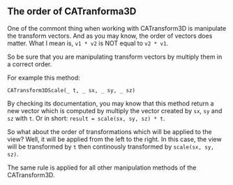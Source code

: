 ## The order of CATranforma3D

One of the commont thing when working with CATransform3D is manipulate the transform vectors.
And as you may know, the order of vectors does matter. What I mean is, `v1 * v2` is NOT equal to `v2 * v1`.

So be sure that you are manipulating transform vectors by multiply them in a correct order.

For example this method:

`CATransform3DScale(_ t, _ sx, _ sy, _ sz)`

By checking its documentation, you may know that this method return a new vector which is computed by 
multiply the vector created by `sx`, `sy` and `sz` with `t`. Or in short: `result = scale(sx, sy, sz) * t`.

So what about the order of transformations which will be applied to the view? Well, it will be applied from the left to the right.
In this case, the view will be transformed by `t` then continously transformed by `scale(sx, sy, sz)`.

The same rule is applied for all other manipulation methods of the CATransform3D.
